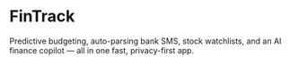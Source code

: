 # FinTrack
Predictive budgeting, auto-parsing bank SMS, stock watchlists, and an AI finance copilot — all in one fast, privacy-first app.
